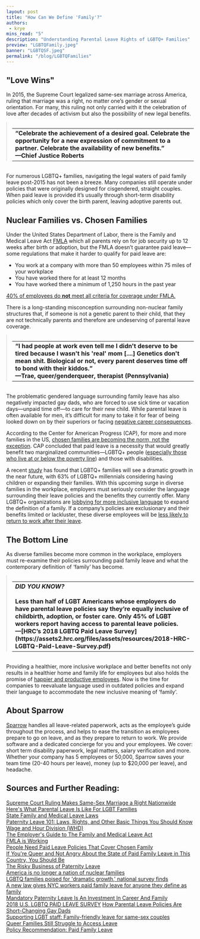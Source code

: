 ```yaml
---
layout: post
title: "How Can We Define 'Family'?"
authors:
 - krye
mins_read: "5"
description: "Understanding Parental Leave Rights of LGBTQ+ Families"
preview: "LGBTQFamily.jpeg"
banner: "LGBTQSF.jpeg"
permalink: "/blog/LGBTQFamilies"
---
```


## "Love Wins"

In 2015, the Supreme Court legalized same-sex marriage across America, ruling that marriage was a right, no matter one’s gender or sexual orientation. For many, this ruling not only carried with it the celebration of love after decades of activism but also the possibility of new legal benefits.

<blockquote style="margin:auto;"><br />
  <table style="margin:auto;">
    <tr>
      <td><b>
        “Celebrate the achievement of a desired goal. Celebrate the opportunity for a new expression of commitment to a partner. <b>Celebrate the availability of new benefits</b>.”<br />
        —Chief Justice Roberts<br />
      </b></td>
    </tr>
  </table>
</blockquote><br />

For numerous LGBTQ+ families, navigating the legal waters of paid family leave post-2015 has not been a breeze. Many companies still operate under policies that were originally designed for cisgendered, straight couples. When paid leave is provided it’s usually through short-term disability policies which only cover the birth parent, leaving adoptive parents out.


## Nuclear Families vs. Chosen Families

Under the United States Department of Labor, there is the Family and Medical Leave Act [FMLA](https://www.dol.gov/whd/regs/compliance/whdfs28B.htm) which all parents rely on for job security up to 12 weeks after birth or adoption, but the FMLA doesn’t guarantee paid leave—some regulations that make it harder to qualify for paid leave are:



* You work at a company with more than 50 employees within 75 miles of your workplace
* You have worked there for at least 12 months
* You have worked there a minimum of 1,250 hours in the past year


[40% of employees do <b>not</b> meet all criteria for coverage under FMLA.](https://www.dol.gov/whd/fmla/survey/FMLA_Survey_factsheet.pdf)


There is a long-standing misconception surrounding non-nuclear family structures that, if someone is not a genetic parent to their child, that they are not technically parents and therefore  are undeserving of parental leave coverage.


<blockquote style="margin:auto;"><br />
  <table style="margin:auto;">
    <tr>
      <td><b>
        “I had people at work even tell me I didn't deserve to be tired because I wasn't his 'real' mom [....] Genetics don't mean shit. <b>Biological or not, every parent deserves time off to bond with their kiddos</b>.”<br />
        —Trae, queer/genderqueer, therapist (Pennsylvania)<br />
      </b></td>
    </tr>
  </table>
</blockquote><br />


The problematic gendered language surrounding family leave has also negatively impacted gay dads, who are forced to use sick time or vacation days—unpaid time off—to care for their new child. While parental leave is often available for men, it’s difficult for many to take it for fear of being looked down on by their superiors or facing [negative career consequences](https://www.theatlantic.com/business/archive/2013/12/the-risky-business-of-paternity-leave/282688/).


According to the Center for American Progress (CAP), for more and more families in the US, [chosen families are becoming the norm, not the exception](https://cdn.americanprogress.org/content/uploads/2017/10/26135206/UnmetCaregivingNeed-brief.pdf). CAP concluded that paid leave is a necessity that would greatly benefit two marginalized communities—LGBTQ+ people ([especially those who live at or below the poverty line](https://slate.com/human-interest/2018/02/even-after-gay-marriage-many-queer-families-cant-access-leave.html)) and those with disabilities.   



A recent [study](https://www.nbcnews.com/feature/nbc-out/lgbtq-families-poised-dramatic-growth-national-survey-finds-n968776) has found that LGBTQ+ families will see a dramatic growth in the near future, with 63% of LGBTQ+ millennials considering having children or expanding their families. With this upcoming surge in diverse families in the workplace, employers must seriously consider the language surrounding their leave policies and the benefits they currently offer. Many LGBTQ+ organizations are [lobbying for more inclusive language](https://www.nbcnews.com/feature/nbc-out/lgbtq-families-poised-dramatic-growth-national-survey-finds-n968776) to expand the definition of a family. If a company’s policies are exclusionary and their benefits limited or lackluster, these diverse employees will be [less likely to return to work after their leave](https://www.workingmother.com/third-moms-contemplate-quitting-when-they-return-to-work-even-after-long-maternity-leave).

## The Bottom Line

As diverse families become more common in the workplace, employers must re-examine their policies surrounding paid family leave and what the contemporary definition of ‘family’ has become.

<blockquote style="margin:auto;"><br />
  <table style="margin:auto;">
    <tr>
      <td><b>
        <i>DID YOU KNOW?</i>
        <br>
        <br><b>Less than half</b> of LGBT Americans whose employers do have parental leave policies say they’re equally inclusive of childbirth, adoption, or foster care. <b>Only 45% of LGBT workers report having access to parental leave policies</b>.<br />
        —[HRC’s 2018 LGBTQ Paid Leave Survey](https://assets2.hrc.org/files/assets/resources/2018-HRC-LGBTQ-Paid-Leave-Survey.pdf) <br />
      </b></td>
    </tr>
  </table>
</blockquote><br />

Providing a healthier, more inclusive workplace and better benefits not only results in a healthier home and family life for employees but also holds the promise of [happier and productive employees](https://www.personneltoday.com/hr/supporting-lgbt-staff-family-friendly-leave-for-same-sex-couples/). Now is the time for companies to reevaluate language used in outdated policies and expand their language to accommodate the new inclusive meaning of ‘family’.



## About Sparrow
[Sparrow](https://www.trysparrow.com) handles all leave-related paperwork, acts as the employee’s guide throughout the process, and helps to ease the transition as employees prepare to go on leave, and as they prepare to return to work. We provide software and a dedicated concierge for you and your employees. We cover: short term disability paperwork, legal matters, salary verification and more. Whether your company has 5 employees or 50,000, Sparrow saves your team time (20-40 hours per leave), money (up to $20,000 per leave), and headache.


## Sources and Further Reading:

[Supreme Court Ruling Makes Same-Sex Marriage a Right Nationwide](https://www.nytimes.com/2015/06/27/us/supreme-court-same-sex-marriage.html)  
[Here's What Parental Leave Is Like For LGBT Families](https://www.buzzfeednews.com/article/susiearmitage/this-is-what-its-like-to-take-parental-leave-when-youre-lgbt)  
[State Family and Medical Leave Laws](http://www.ncsl.org/research/labor-and-employment/state-family-and-medical-leave-laws.aspx)  
[Paternity Leave 101: Laws, Rights, and Other Basic Things You Should Know](https://fairygodboss.com/career-topics/paternity-leave-101-laws-rights-and-other-basic-things-you-should-know)  
[Wage and Hour Division (WHD)](https://www.dol.gov/whd/regs/compliance/whdfs28B.htm)
<br>
[The Employer's Guide to The Family and Medical Leave Act](https://www.dol.gov/whd/fmla/employerguide.pdf)
<br>
[FMLA is Working](https://www.dol.gov/whd/fmla/survey/FMLA_Survey_factsheet.pdf)
<br>
[People Need Paid Leave Policies That Cover Chosen Family](https://cdn.americanprogress.org/content/uploads/2017/10/26135206/UnmetCaregivingNeed-brief.pdf)
<br>
[If You're Queer and Not Angry About the State of Paid Family Leave in This Country, You Should Be](https://www.lambdalegal.org/blog/us_20171214_paid-family-leave-chosen-families)
<br>
[The Risky Business of Paternity Leave](https://www.dol.gov/whd/fmla/survey/FMLA_Survey_factsheet.pdf)
<br>
[America is no longer a nation of nuclear families](https://qz.com/440167/america-is-no-longer-a-nation-of-nuclear-families/)
<br>
[LGBTQ families poised for 'dramatic growth,' national survey finds](https://www.nbcnews.com/feature/nbc-out/lgbtq-families-poised-dramatic-growth-national-survey-finds-n968776)
<br>
[A new law gives NYC workers paid family leave for anyone they define as family](https://qz.com/work/1169666/lgbt-advocates-are-making-paid-leave-more-fair-for-everyone/)
<br>
[Mandatory Paternity Leave Is An Investment In Career And Family](https://www.huffingtonpost.ca/reva-seth/mandatory-paternity-leave_b_10525764.html)
<br>
[2018 U.S. LGBTQ PAID LEAVE SURVEY](https://assets2.hrc.org/files/assets/resources/2018-HRC-LGBTQ-Paid-Leave-Survey.pdf)
[How Parental Leave Policies Are Short-Changing Gay Dads](http://www.newnownext.com/how-parental-leave-policies-are-short-changing-gay-dads/10/2017/)
<br>
[Supporting LGBT staff: Family-friendly leave for same-sex couples](https://www.personneltoday.com/hr/supporting-lgbt-staff-family-friendly-leave-for-same-sex-couples/)
<br>
[Queer Families Still Struggle to Access Leave](https://slate.com/human-interest/2018/02/even-after-gay-marriage-many-queer-families-cant-access-leave.html)
<br>
[Policy Recommendation: Paid Family Leave](https://www.newamerica.org/in-depth/care-report/policy-recommendation-paid-family-leave/)
<br>
